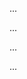 <panel type="danger" header=":trophy: Can use simple JUnit tests :star:" expandable expanded no-close>

<panel type="warning" header=":trophy: Can explain developer testing :star::star:" expandable>
  <include src="../../book/testing/testingTypes/developerTesting/what/full.md" />
  <panel header=":trophy: Evidence" expanded>

...

  </panel>
</panel>

<panel type="warning" header=":trophy: Can explain the need for early developer testing :star::star:" expandable>
  <include src="../../book/testing/testingTypes/developerTesting/why/full.md" />
  <panel header=":trophy: Evidence" expanded>

...

  </panel>
</panel>

<panel type="danger" header=":trophy: Can explain test drivers :star:" expandable>
  <include src="../../book/testing/testAutomation/usingTestDrivers/full.md" />
  <panel header=":trophy: Evidence" expanded>

...

  </panel>
</panel>

<panel type="danger" header=":trophy: Can explain test automation tools :star:" expandable>
  <include src="../../book/testing/testAutomation/tools/full.md" />
  <panel header=":trophy: Evidence" expanded>

...

  </panel>
</panel>

</panel>
